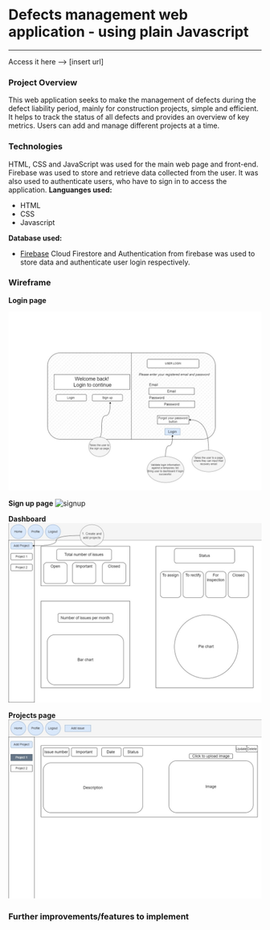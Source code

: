 # Defects management web application - using plain Javascript

---

Access it here --> [insert url]

### Project Overview

This web application seeks to make the management of defects during the defect liability period, mainly for construction projects, simple and efficient. It helps to track the status of all defects and provides an overview of key metrics. Users can add and manage different projects at a time.

### Technologies

HTML, CSS and JavaScript was used for the main web page and front-end. Firebase was used to store and retrieve data collected from the user. It was also used to authenticate users, who have to sign in to access the application.
**Languanges used:**

- HTML
- CSS
- Javascript

**Database used:**

- [Firebase](https://firebase.google.com/)
  Cloud Firestore and Authentication from firebase was used to store data and authenticate user login respectively.

### Wireframe

**Login page**

![login](/images/login-page.jpg)

**Sign up page**
![signup](/image/signup-page.jpg)

**Dashboard**
![dashboard](/images/dashboard.jpg)

**Projects page**
![project](/images/project.jpg)

### Further improvements/features to implement
